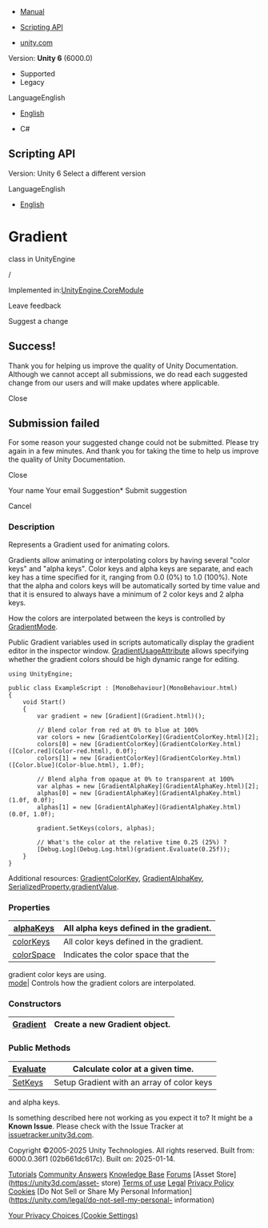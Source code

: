 [ ]()

  * [Manual](../Manual/index.html)
  * [Scripting API](../ScriptReference/index.html)

  * [unity.com](https://unity.com/)

Version: **Unity 6** (6000.0)

  * Supported
  * Legacy

LanguageEnglish

  * [English]()

  * C#

[ ](https://docs.unity3d.com)

## Scripting API

Version: Unity 6 Select a different version

LanguageEnglish

  * [English]()

# Gradient

class in UnityEngine

/

Implemented in:[UnityEngine.CoreModule](UnityEngine.CoreModule.html)

Leave feedback

Suggest a change

## Success!

Thank you for helping us improve the quality of Unity Documentation. Although
we cannot accept all submissions, we do read each suggested change from our
users and will make updates where applicable.

Close

## Submission failed

For some reason your suggested change could not be submitted. Please <a>try
again</a> in a few minutes. And thank you for taking the time to help us
improve the quality of Unity Documentation.

Close

Your name Your email Suggestion* Submit suggestion

Cancel

[ ]()

### Description

Represents a Gradient used for animating colors.

Gradients allow animating or interpolating colors by having several "color
keys" and "alpha keys". Color keys and alpha keys are separate, and each key
has a time specified for it, ranging from 0.0 (0%) to 1.0 (100%). Note that
the alpha and colors keys will be automatically sorted by time value and that
it is ensured to always have a minimum of 2 color keys and 2 alpha keys.  
  
How the colors are interpolated between the keys is controlled by
[GradientMode](GradientMode.html).  
  
Public Gradient variables used in scripts automatically display the gradient
editor in the inspector window.
[GradientUsageAttribute](GradientUsageAttribute.html) allows specifying
whether the gradient colors should be high dynamic range for editing.

    
    
    using UnityEngine;  
      
    public class ExampleScript : [MonoBehaviour](MonoBehaviour.html)
    {
        void Start()
        {
            var gradient = new [Gradient](Gradient.html)();  
      
            // Blend color from red at 0% to blue at 100%
            var colors = new [GradientColorKey](GradientColorKey.html)[2];
            colors[0] = new [GradientColorKey](GradientColorKey.html)([Color.red](Color-red.html), 0.0f);
            colors[1] = new [GradientColorKey](GradientColorKey.html)([Color.blue](Color-blue.html), 1.0f);  
      
            // Blend alpha from opaque at 0% to transparent at 100%
            var alphas = new [GradientAlphaKey](GradientAlphaKey.html)[2];
            alphas[0] = new [GradientAlphaKey](GradientAlphaKey.html)(1.0f, 0.0f);
            alphas[1] = new [GradientAlphaKey](GradientAlphaKey.html)(0.0f, 1.0f);  
      
            gradient.SetKeys(colors, alphas);  
      
            // What's the color at the relative time 0.25 (25%) ?
            [Debug.Log](Debug.Log.html)(gradient.Evaluate(0.25f));
        }
    }
    

Additional resources: [GradientColorKey](GradientColorKey.html),
[GradientAlphaKey](GradientAlphaKey.html),
[SerializedProperty.gradientValue](SerializedProperty-gradientValue.html).

### Properties

[alphaKeys](Gradient-alphaKeys.html)| All alpha keys defined in the gradient.  
---|---  
[colorKeys](Gradient-colorKeys.html)| All color keys defined in the gradient.  
[colorSpace](Gradient-colorSpace.html)| Indicates the color space that the
gradient color keys are using.  
[mode](Gradient-mode.html)| Controls how the gradient colors are interpolated.  
  
### Constructors

[Gradient](Gradient-ctor.html)| Create a new Gradient object.  
---|---  
  
### Public Methods

[Evaluate](Gradient.Evaluate.html)| Calculate color at a given time.  
---|---  
[SetKeys](Gradient.SetKeys.html)| Setup Gradient with an array of color keys
and alpha keys.  
  
Is something described here not working as you expect it to? It might be a
**Known Issue**. Please check with the Issue Tracker at
[issuetracker.unity3d.com](https://issuetracker.unity3d.com).

Copyright ©2005-2025 Unity Technologies. All rights reserved. Built from:
6000.0.36f1 (02b661dc617c). Built on: 2025-01-14.

[Tutorials](https://unity3d.com/learn) [Community
Answers](https://answers.unity3d.com) [Knowledge
Base](https://support.unity3d.com/hc/en-us)
[Forums](https://forum.unity3d.com) [Asset Store](https://unity3d.com/asset-
store) [Terms of use](https://docs.unity3d.com/Manual/TermsOfUse.html)
[Legal](https://unity.com/legal) [Privacy
Policy](https://unity.com/legal/privacy-policy)
[Cookies](https://unity.com/legal/cookie-policy) [Do Not Sell or Share My
Personal Information](https://unity.com/legal/do-not-sell-my-personal-
information)

[Your Privacy Choices (Cookie Settings)](javascript:void\(0\);)

